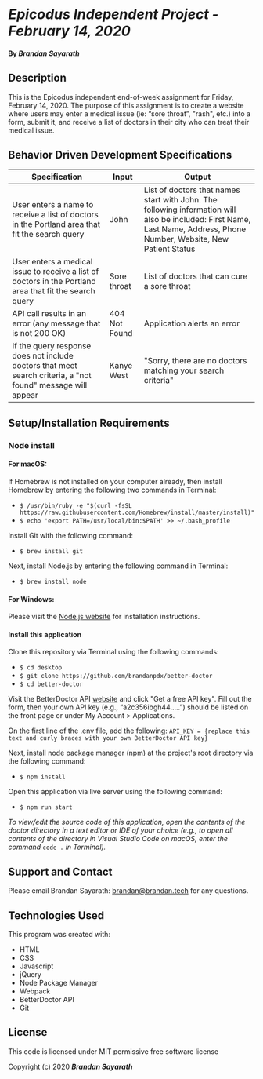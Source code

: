 # _Epicodus Independent Project - February 14, 2020_

#### By _**Brandan Sayarath**_

## Description

This is the Epicodus independent end-of-week assignment for Friday, February 14, 2020.  The purpose of this assignment is to create a website where users may enter a medical issue (ie: “sore throat”, "rash", etc.) into a form, submit it, and receive a list of doctors in their city who can treat their medical issue.

## Behavior Driven Development Specifications

| Specification             | Input 	|     Output      |
|-------------------------	|-------	|----------------	|
| User enters a name to receive a list of doctors in the Portland area that fit the search query | John | List of doctors that names start with John. The following information will also be included: First Name, Last Name, Address, Phone Number, Website, New Patient Status|
| User enters a medical issue to receive a list of doctors in the Portland area that fit the search query | Sore throat  | List of doctors that can cure a sore throat 	|
| API call results in an error (any message that is not 200 OK) | 404 Not Found | Application alerts an error
| If the query response does not include doctors that meet search criteria, a "not found" message will appear | Kanye West    |  "Sorry, there are no doctors matching your search criteria"	|


## Setup/Installation Requirements

### Node install

#### For macOS:
If Homebrew is not installed on your computer already, then install Homebrew by entering the following two commands in Terminal:
* ```$ /usr/bin/ruby -e "$(curl -fsSL https://raw.githubusercontent.com/Homebrew/install/master/install)"```
* ```$ echo 'export PATH=/usr/local/bin:$PATH' >> ~/.bash_profile```

Install Git with the following command:
* ```$ brew install git```

Next, install Node.js by entering the following command in Terminal:
* ```$ brew install node```

#### For Windows:
Please visit the [Node.js website](https://nodejs.org/en/download/) for installation instructions.


#### Install this application

Clone this repository via Terminal using the following commands:
* ```$ cd desktop```
* ```$ git clone https://github.com/brandanpdx/better-doctor```
* ```$ cd better-doctor```

Visit the BetterDoctor API [website](https://developer.betterdoctor.com/) and click "Get a free API key". Fill out the form, then your own API key (e.g., “a2c356ibgh44…..”) should be listed on the front page or under My Account > Applications.

On the first line of the .env file, add the following:
``API_KEY = {replace this text and curly braces with your own BetterDoctor API key}``

Next, install node package manager (npm) at the project's root directory via the following command:
* ``$ npm install``

Open this application via live server using the following command:
* ``$ npm run start``

_To view/edit the source code of this application, open the contents of the doctor directory in a text editor or IDE of your choice (e.g., to open all contents of the directory in Visual Studio Code on macOS, enter the command_ ``code .`` _in Terminal)._


## Support and Contact

Please email Brandan Sayarath: brandan@brandan.tech for any questions.

## Technologies Used

This program was created with:

* HTML
* CSS
* Javascript
* jQuery
* Node Package Manager
* Webpack
* BetterDoctor API
* Git

## License

This code is licensed under MIT permissive free software license

Copyright (c) 2020 **_Brandan Sayarath_**

